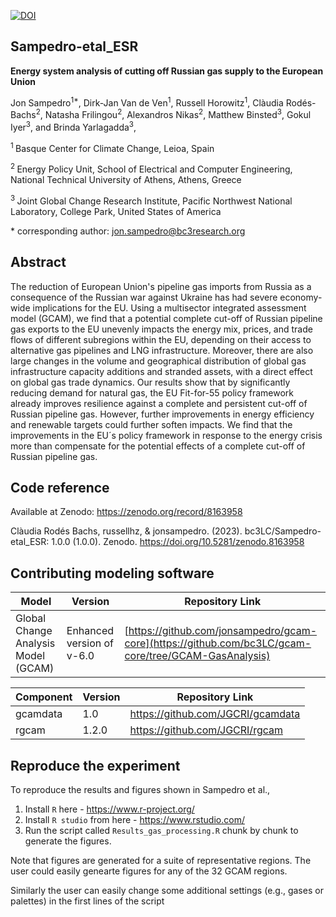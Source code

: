 [![DOI](https://zenodo.org/badge/DOI/10.5281/zenodo.8163958.svg)](https://doi.org/10.5281/zenodo.8163958)

## Sampedro-etal_ESR

**Energy system analysis of cutting off Russian gas supply to the European Union**

Jon Sampedro<sup>1\*</sup>, Dirk-Jan Van de Ven<sup>1</sup>, Russell Horowitz<sup>1</sup>, Clàudia Rodés-Bachs<sup>2</sup>, Natasha Frilingou<sup>2</sup>, Alexandros Nikas<sup>2</sup>, Matthew Binsted<sup>3</sup>, Gokul Iyer<sup>3</sup>, and Brinda Yarlagadda<sup>3</sup>, 

<sup>1 </sup> Basque Center for Climate Change, Leioa, Spain

<sup>2 </sup> Energy Policy Unit, School of Electrical and Computer Engineering, National Technical University of Athens, Athens, Greece

<sup>3 </sup> Joint Global Change Research Institute, Pacific Northwest National Laboratory, College Park, United States of America

\* corresponding author:  jon.sampedro@bc3research.org

## Abstract
The reduction of European Union's pipeline gas imports from Russia as a consequence of the Russian war against Ukraine has had severe economy-wide implications for the EU. Using a multisector integrated assessment model (GCAM), we find that a potential complete cut-off of Russian pipeline gas exports to the EU unevenly impacts the energy mix, prices, and trade flows of different subregions within the EU, depending on their access to alternative gas pipelines and LNG infrastructure. Moreover, there are also large changes in the volume and geographical distribution of global gas infrastructure capacity additions and stranded assets, with a direct effect on global gas trade dynamics. Our results show that by significantly reducing demand for natural gas, the EU Fit-for-55 policy framework already improves resilience against a complete and persistent cut-off of Russian pipeline gas. However, further improvements in energy efficiency and renewable targets could further soften impacts. We find that the improvements in the EU´s policy framework in response to the energy crisis more than compensate for the potential effects of a complete cut-off of Russian pipeline gas.

## Code reference
Available at Zenodo: https://zenodo.org/record/8163958

Clàudia Rodés Bachs, russellhz, & jonsampedro. (2023). bc3LC/Sampedro-etal_ESR: 1.0.0 (1.0.0). Zenodo. https://doi.org/10.5281/zenodo.8163958


## Contributing modeling software
| Model | Version | Repository Link 
|-------|---------|-----------------
| Global Change Analysis Model (GCAM) | Enhanced version of v-6.0| [https://github.com/jonsampedro/gcam-core](https://github.com/bc3LC/gcam-core/tree/GCAM-GasAnalysis) | 

| Component| Version | Repository Link 
|-------|---------|-----------------
| gcamdata | 1.0| https://github.com/JGCRI/gcamdata | 
| rgcam | 1.2.0| https://github.com/JGCRI/rgcam | 

## Reproduce the experiment
To reproduce the results and figures shown in Sampedro et al.,

1. Install `R` here - https://www.r-project.org/
2. Install `R studio` from here - https://www.rstudio.com/
3. Run the script called `Results_gas_processing.R` chunk by chunk to generate the figures.  

Note that figures are generated for a suite of representative regions. The user could easily genearte figures for any of the 32 GCAM regions.

Similarly the user can easily change some additional settings (e.g., gases or palettes) in the first lines of the script
